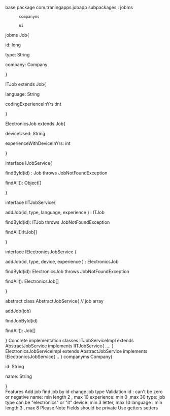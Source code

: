 base package com.traningapps.jobapp
subpackages :
jobms

          companyms

          ui               
jobms
Job{

id: long

type: String

company: Company

}


ITJob extends Job{

language: String

codingExperienceInYrs :int

}


ElectronicsJob extends Job{

deviceUsed: String

experienceWithDeviceInYrs: int

}


interface IJobService{

findById(id) : Job throws JobNotFoundException


findAll(): Object[]


}

interface IITJobService{

addJob(id, type, language, experience ) : ITJob

findById(id): ITJob throws JobNotFoundException

findAll():ItJob[]

}



interface IElectronicsJobService {

addJob(id, type, device, experience ) : ElectronicsJob

findById(id): ElectronicsJob throws JobNotFoundException

findAll(): ElectronicsJob[]

}


abstract class  AbstractJobService{
// job array

addJob(job)

findJobById(id)

findAll(): Job[]


}
Concrete implementation classes
ITJobServiceImpl extends AbstractJobService  implements IITJobService{
....
}
ElectronicsJobServiceImpl extends AbstractJobService  implements IElectronicsJobService{
..
}
companyms
Company{

id: String

name: String


}                  
Features
Add job
find job by id
change job type
Validation
id : can't be zero or negative
name:  min length 2 , max 10
experience:  min 0 ,max 30
type: job type can be "electronics" or "it"
device: min 3 letter, max 10
language : min length 3 , max 8
Please Note
Fields should be private
Use getters setters
